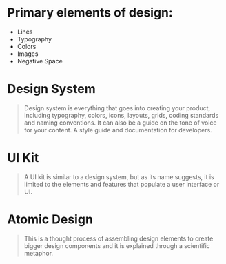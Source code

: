 # Primary elements of design:
- Lines
- Typography
- Colors
- Images
- Negative Space

# Design System
> Design system is everything that goes into creating your product, including typography, colors, icons, layouts, grids, coding standards and naming conventions. It can also be a guide on the tone of voice for your content. A style guide and documentation for developers. 

# UI Kit
> A UI kit is similar to a design system, but as its name suggests, it is limited to the elements and features that populate a user interface or UI.

# Atomic Design
> This is a thought process of assembling design elements to create bigger design components and it is explained through a scientific metaphor. 